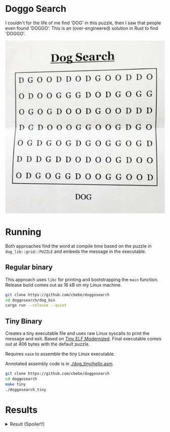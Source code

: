 # Doggo Search

I couldn't for the life of me find 'DOG' in this puzzle, then I saw that people
even found 'DOGGO'. This is an (over-engineered) solution in Rust to find
'DOGGO'.

![Crossword puzzle consisting entirely of Ds, Os, and Gs](./doggo.jpeg)

# Running

Both approaches find the word at compile time based on the puzzle in `dog_lib::grid::PUZZLE`
and embeds the message in the executable.

## Regular binary

This approach uses `libc` for printing and bootstrapping the `main` function.
Release build comes out as 16 kB on my Linux machine.

```bash
git clone https://github.com/cbebe/doggosearch
cd doggosearch/dog_bin
cargo run --release --quiet
```

## Tiny Binary

Creates a tiny executable file and uses raw Linux syscalls to print the message
and exit. Based on [Tiny ELF
Modernized](https://nathanotterness.com/2021/10/tiny_elf_modernized.html).
Final executable comes out at 406 bytes with the default puzzle.

Requires `nasm` to assemble the tiny Linux executable.

Annotated assembly code is in [./dog_tiny/hello.asm](./dog_tiny/hello.asm).

```bash
git clone https://github.com/cbebe/doggosearch
cd doggosearch
make tiny
./doggosearch_tiny
```

# Results

<details>
  <summary>Result (Spoiler!!)</summary>

It's (1-indexed) column 8, row 3, going down and to the right.

I almost didn't believe that it was actually there until it printed
`Found DOGGO in Cell(2, 7), DownRight`

</details>
